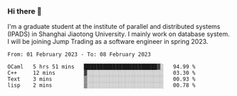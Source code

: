 ### Hi there 👋

I'm a graduate student at the institute of parallel and distributed systems (IPADS) in Shanghai Jiaotong University. I mainly work on database system. I will be joining Jump Trading as a software engineer in spring 2023.

<!--START_SECTION:waka-->

```text
From: 01 February 2023 - To: 08 February 2023

OCaml   5 hrs 51 mins   ███████████████████████▓░   94.99 %
C++     12 mins         ▓░░░░░░░░░░░░░░░░░░░░░░░░   03.30 %
Text    3 mins          ▒░░░░░░░░░░░░░░░░░░░░░░░░   00.93 %
lisp    2 mins          ▒░░░░░░░░░░░░░░░░░░░░░░░░   00.78 %
```

<!--END_SECTION:waka-->

<!--
**yqmmm/yqmmm** is a ✨ _special_ ✨ repository because its `README.md` (this file) appears on your GitHub profile.

Here are some ideas to get you started:

- 🔭 I’m currently working on ...
- 🌱 I’m currently learning ...
- 👯 I’m looking to collaborate on ...
- 🤔 I’m looking for help with ...
- 💬 Ask me about ...
- 📫 How to reach me: ...
- 😄 Pronouns: ...
- ⚡ Fun fact: ...
-->
